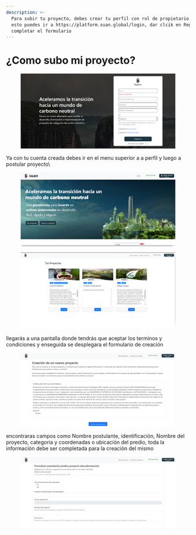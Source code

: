 ```yaml
---
description: >-
  Para subir tu proyecto, debes crear tu perfil con rol de propietario, para
  esto puedes ir a https://platform.suan.global/login, dar clcik en Registrarse,
  completar el formulario
---
```


# ¿Como subo mi proyecto?

<figure><img src="../.gitbook/assets/Captura de pantalla 2024-01-11 131632.png" alt=""><figcaption></figcaption></figure>

Ya con tu cuenta creada debes ir en el menu superior a a perfil y luego a postular proyecto\


<figure><img src="../.gitbook/assets/Captura de pantalla 2024-01-11 134445.png" alt=""><figcaption></figcaption></figure>

<figure><img src="../.gitbook/assets/image (1).png" alt=""><figcaption></figcaption></figure>

llegarás a una pantalla donde tendrás que aceptar los terminos y condiciones y enseguida se desplegara el formulario de creación&#x20;

<figure><img src="../.gitbook/assets/Captura de pantalla 2024-01-11 134737.png" alt=""><figcaption></figcaption></figure>

encontraras campos como Nombre postulante, identificación, Nombre del proyecto, categoria y coordenadas o ubicación del predio, toda la información debe ser completada para la creación del mismo&#x20;

<figure><img src="../.gitbook/assets/Captura de pantalla 2024-01-11 135057.png" alt=""><figcaption></figcaption></figure>

